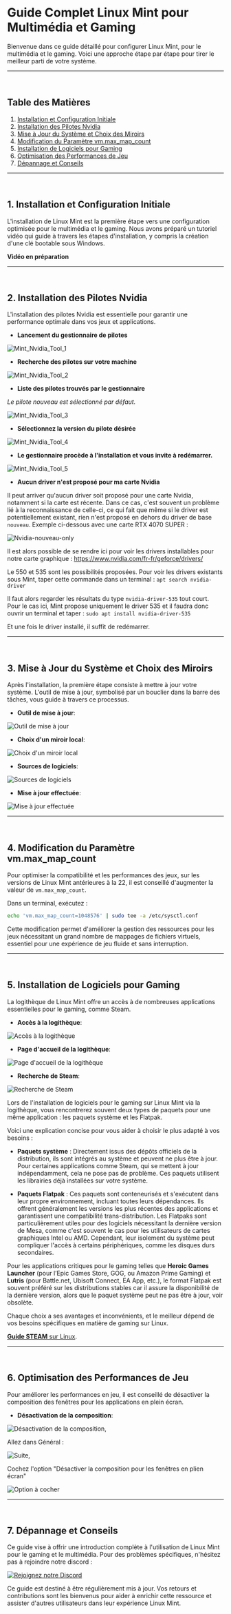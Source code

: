 # Guide Complet Linux Mint pour Multimédia et Gaming

Bienvenue dans ce guide détaillé pour configurer Linux Mint, pour le multimédia et le gaming. Voici une approche étape par étape pour tirer le meilleur parti de votre système.

--- 

<br>

## Table des Matières

1. [Installation et Configuration Initiale](#1-installation-et-configuration-initiale)
2. [Installation des Pilotes Nvidia](#2-installation-des-pilotes-nvidia)
3. [Mise à Jour du Système et Choix des Miroirs](#3-mise-à-jour-du-système-et-choix-des-miroirs)
4. [Modification du Paramètre vm.max_map_count](#4-modification-du-paramètre-vmmax_map_count)
5. [Installation de Logiciels pour Gaming](#5-installation-de-logiciels-pour-gaming)
6. [Optimisation des Performances de Jeu](#6-optimisation-des-performances-de-jeu)
7. [Dépannage et Conseils](#7-dépannage-et-conseils)

--- 

<br>

## 1. Installation et Configuration Initiale

L'installation de Linux Mint est la première étape vers une configuration optimisée pour le multimédia et le gaming. Nous avons préparé un tutoriel vidéo qui guide à travers les étapes d'installation, y compris la création d'une clé bootable sous Windows.

**Vidéo en préparation** 

--- 

<br>

## 2. Installation des Pilotes Nvidia

L'installation des pilotes Nvidia est essentielle pour garantir une performance optimale dans vos jeux et applications.


- **Lancement du gestionnaire de pilotes**

![Mint_Nvidia_Tool_1](https://github.com/Gaming-Linux-FR/guide-mint/assets/163353265/72a5260e-0d15-4c98-bfef-be818e755455)


- **Recherche des pilotes sur votre machine**

![Mint_Nvidia_Tool_2](https://github.com/Gaming-Linux-FR/guide-mint/assets/163353265/59adf9bc-aa95-4b69-a784-c76c28e72bc8)


- **Liste des pilotes trouvés par le gestionnaire**
  
_Le pilote nouveau est sélectionné par défaut._

![Mint_Nvidia_Tool_3](https://github.com/Gaming-Linux-FR/guide-mint/assets/163353265/e1d204d1-cdca-4f4a-a0fb-3fef3c95061f)

- **Sélectionnez la version du pilote désirée**

![Mint_Nvidia_Tool_4](https://github.com/Gaming-Linux-FR/guide-mint/assets/163353265/3ce5abc2-e73f-483e-82ba-3451f6a5926d)

- **Le gestionnaire procède à l'installation et vous invite à redémarrer.**

![Mint_Nvidia_Tool_5](https://github.com/Gaming-Linux-FR/guide-mint/assets/163353265/62f3d086-5b2b-427d-bfe1-b1ee4b173a69)

- **Aucun driver n'est proposé pour ma carte Nvidia**

Il peut arriver qu'aucun driver soit proposé pour une carte Nvidia, notamment si la carte est récente. Dans ce cas, c'est souvent un problème lié à la reconnaissance de celle-ci, ce qui fait que même si le driver est potentiellement existant, rien n'est proposé en dehors du driver de base `nouveau`. Exemple ci-dessous avec une carte RTX 4070 SUPER :

![Nvidia-nouveau-only](https://github.com/Gaming-Linux-FR/guide-mint/assets/21110485/d54d09c4-5427-430d-a4c5-105cfc4764fd)

Il est alors possible de se rendre ici pour voir les drivers installables pour notre carte graphique : https://www.nvidia.com/fr-fr/geforce/drivers/

Le 550 et 535 sont les possibilités proposées. Pour voir les drivers existants sous Mint, taper cette commande dans un terminal : `apt search nvidia-driver`

Il faut alors regarder les résultats du type `nvidia-driver-535` tout court. Pour le cas ici, Mint propose uniquement le driver 535 et il faudra donc ouvrir un terminal et taper : `sudo apt install nvidia-driver-535`

Et une fois le driver installé, il suffit de redémarrer.

--- 

<br>

## 3. Mise à Jour du Système et Choix des Miroirs

Après l'installation, la première étape consiste à mettre à jour votre système. L'outil de mise à jour, symbolisé par un bouclier dans la barre des tâches, vous guide à travers ce processus.

- **Outil de mise à jour**:

![Outil de mise à jour](https://github.com/Gaming-Linux-FR/guide-mint/assets/21110485/9b77ded4-318f-419c-ae66-d75bbe22197a)

- **Choix d'un miroir local**:

![Choix d'un miroir local](https://github.com/Gaming-Linux-FR/guide-mint/assets/21110485/b3b0c487-4554-499d-b538-2def8cabf598)

- **Sources de logiciels**:

![Sources de logiciels](https://github.com/Gaming-Linux-FR/guide-mint/assets/21110485/be22803d-7772-4cb1-914b-ed59475da299)

- **Mise à jour effectuée**:

![Mise à jour effectuée](https://github.com/Gaming-Linux-FR/guide-mint/assets/21110485/16e52cdf-1e43-468e-b7f7-148abbfa6aaf)

--- 

<br>

## 4. Modification du Paramètre vm.max_map_count

Pour optimiser la compatibilité et les performances des jeux, sur les versions de Linux Mint antérieures à la 22, il est conseillé d'augmenter la valeur de `vm.max_map_count`.

Dans un terminal, exécutez :

```sh
echo 'vm.max_map_count=1048576' | sudo tee -a /etc/sysctl.conf
```

Cette modification permet d'améliorer la gestion des ressources pour les jeux nécessitant un grand nombre de mappages de fichiers virtuels, essentiel pour une expérience de jeu fluide et sans interruption.

--- 

<br>

## 5. Installation de Logiciels pour Gaming

La logithèque de Linux Mint offre un accès à de nombreuses applications essentielles pour le gaming, comme Steam.

- **Accès à la logithèque**:

![Accès à la logithèque](https://github.com/Gaming-Linux-FR/guide-mint/assets/21110485/ad2a9e25-274a-48fb-983d-f4e8d470ea7c)

- **Page d'accueil de la logithèque**:

![Page d'accueil de la logithèque](https://github.com/Gaming-Linux-FR/guide-mint/assets/21110485/84b0a680-438e-455d-9951-7647504b6b55)

- **Recherche de Steam**:

![Recherche de Steam](https://github.com/Gaming-Linux-FR/guide-mint/assets/21110485/35f8db07-d685-44cd-b927-f59f5cf0816b)

Lors de l'installation de logiciels pour le gaming sur Linux Mint via la logithèque, vous rencontrerez souvent deux types de paquets pour une même application : les paquets système et les Flatpak. 

Voici une explication concise pour vous aider à choisir le plus adapté à vos besoins :

- **Paquets système** : Directement issus des dépôts officiels de la distribution, ils sont intégrés au système et peuvent ne plus être à jour. Pour certaines applications comme Steam, qui se mettent à jour indépendamment, cela ne pose pas de problème. Ces paquets utilisent les librairies déjà installées sur votre système.
  
- **Paquets Flatpak** : Ces paquets sont conteneurisés et s'exécutent dans leur propre environnement, incluant toutes leurs dépendances. Ils offrent généralement les versions les plus récentes des applications et garantissent une compatibilité trans-distribution. Les Flatpaks sont particulièrement utiles pour des logiciels nécessitant la dernière version de Mesa, comme c'est souvent le cas pour les utilisateurs de cartes graphiques Intel ou AMD. Cependant, leur isolement du système peut compliquer l'accès à certains périphériques, comme les disques durs secondaires.

Pour les applications critiques pour le gaming telles que **Heroic Games Launcher** (pour l’Epic Games Store, GOG, ou Amazon Prime Gaming) et **Lutris** (pour Battle.net, Ubisoft Connect, EA App, etc.), le format Flatpak est souvent préféré sur les distributions stables car il assure la disponibilité de la dernière version, alors que le paquet système peut ne pas être à jour, voir obsolète.

Chaque choix a ses avantages et inconvénients, et le meilleur dépend de vos besoins spécifiques en matière de gaming sur Linux.

[**Guide STEAM** sur Linux](https://github.com/Gaming-Linux-FR/steam-post-install?tab=readme-ov-file#steam-linux-post-installation).

--- 

<br>

## 6. Optimisation des Performances de Jeu

Pour améliorer les performances en jeu, il est conseillé de désactiver la composition des fenêtres pour les applications en plein écran.

- **Désactivation de la composition**:

![Désactivation de la composition](https://github.com/Gaming-Linux-FR/guide-mint/assets/21110485/a4790345-ced0-459f-894b-7b4e79f649cf), 

Allez dans Général :

![Suite](https://github.com/Gaming-Linux-FR/guide-mint/assets/21110485/6abede6b-faba-48b8-a1e6-0409f5e3aa48),

Cochez l'option "Désactiver la composition pour les fenêtres en plien écran"

![Option à cocher](https://github.com/Gaming-Linux-FR/guide-mint/assets/21110485/d89d66ce-6ebb-4970-b6f9-b3f6aa58bc78)

--- 

<br>

## 7. Dépannage et Conseils

Ce guide vise à offrir une introduction complète à l'utilisation de Linux Mint pour le gaming et le multimédia. Pour des problèmes spécifiques, n'hésitez pas à rejoindre notre discord : 

[![Rejoignez notre Discord](https://img.shields.io/badge/Discord-Rejoignez%20notre%20serveur-blue?style=for-the-badge&logo=discord)](https://discord.gg/WCAKxxRA3t)

Ce guide est destiné à être régulièrement mis à jour. Vos retours et contributions sont les bienvenus pour aider à enrichir cette ressource et assister d'autres utilisateurs dans leur expérience Linux Mint.
